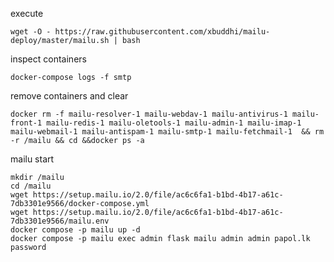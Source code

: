 execute
```console
wget -O - https://raw.githubusercontent.com/xbuddhi/mailu-deploy/master/mailu.sh | bash
```

inspect containers
```console
docker-compose logs -f smtp
```

remove containers and clear
```console
docker rm -f mailu-resolver-1 mailu-webdav-1 mailu-antivirus-1 mailu-front-1 mailu-redis-1 mailu-oletools-1 mailu-admin-1 mailu-imap-1 mailu-webmail-1 mailu-antispam-1 mailu-smtp-1 mailu-fetchmail-1  && rm -r /mailu && cd &&docker ps -a
```

mailu start
```console
mkdir /mailu
cd /mailu
wget https://setup.mailu.io/2.0/file/ac6c6fa1-b1bd-4b17-a61c-7db3301e9566/docker-compose.yml
wget https://setup.mailu.io/2.0/file/ac6c6fa1-b1bd-4b17-a61c-7db3301e9566/mailu.env
docker compose -p mailu up -d
docker compose -p mailu exec admin flask mailu admin admin papol.lk password
```